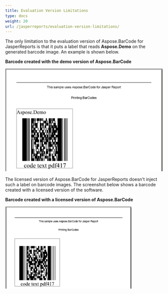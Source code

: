 ```yaml
---
title: Evaluation Version Limitations
type: docs
weight: 20
url: /jasperreports/evaluation-version-limitations/
---
```


The only limitation to the evaluation version of Aspose.BarCode for JasperReports is that it puts a label that reads **Aspose.Demo** on the generated barcode image. An example is shown below.

**Barcode created with the demo version of Aspose.BarCode** 

![todo:image_alt_text](evaluation-version-limitations_1.png)

The licensed version of Aspose.BarCode for JasperReports doesn't inject such a label on barcode images. The screenshot below shows a barcode created with a licensed version of the software.

**Barcode created with a licensed version of Aspose.BarCode** 

![todo:image_alt_text](evaluation-version-limitations_2.png)
